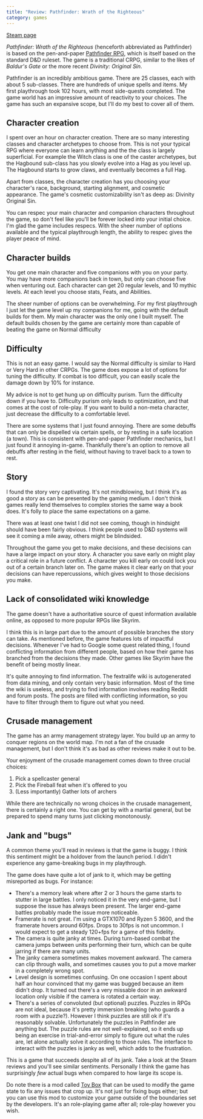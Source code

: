 ```yaml
---
title: "Review: Pathfinder: Wrath of the Righteous"
category: games
---
```


[Steam page](https://store.steampowered.com/app/1184370/Pathfinder\_Wrath\_of\_the\_Righteous/)

_Pathfinder: Wrath of the Righteous_ (henceforth abbreviated as Pathfinder) is
based on the pen-and-paper [Pathfinder
RPG](https://en.wikipedia.org/wiki/Pathfinder_Roleplaying_Game), which is
itself based on the standard D&D ruleset. The game is a traditional CRPG,
similar to the likes of _Baldur's Gate_ or the more recent _Divinity: Original
Sin_.

Pathfinder is an incredibly ambitious game. There are 25 classes, each with
about 5 sub-classes. There are hundreds of unique spells and items. My first
playthrough took 102 hours, with most side-quests completed. The game world has
an impressive amount of reactivity to your choices. The game has such an
expansive scope, but I'll do my best to cover all of them.

## Character creation

I spent over an hour on character creation. There are so many interesting
classes and character archetypes to choose from. This is not your typical RPG
where everyone can learn anything and the the class is largely superficial. For
example the Witch class is one of the caster archetypes, but the Hagbound
sub-class has you slowly evolve into a Hag as you level up. The Hagbound starts
to grow claws, and eventually becomes a full Hag.

Apart from classes, the character creation has you choosing your character's
race, background, starting alignment, and cosmetic appearance. The game's
cosmetic customizability isn't as deep as: Divinity Original Sin.

You can respec your main character and companion characters throughout the
game, so don't feel like you'll be forever locked into your initial choice. I'm
glad the game includes respecs. With the sheer number of options available and
the typical playthrough length, the ability to respec gives the player peace of
mind.

## Character builds

You get one main character and five companions with you on your party. You may
have more companions back in town, but only can choose five when venturing out.
Each character can get 20 regular levels, and 10 mythic levels. At each level
you choose stats, Feats, and Abilities.

The sheer number of options can be overwhelming. For my first playthrough I
just let the game level up my companions for me, going with the default builds
for them. My main character was the only one I built myself. The default builds
chosen by the game are certainly more than capable of beating the game on
Normal difficulty

## Difficulty

This is not an easy game. I would say the Normal difficulty is similar to Hard
or Very Hard in other CRPGs. The game does expose a lot of options for tuning
the difficulty. If combat is too difficult, you can easily scale the damage
down by 10% for instance.

My advice is not to get hung up on difficulty purism. Turn the difficulty down
if you have to. Difficulty purism only leads to optimization, and that comes at
the cost of role-play. If you want to build a non-meta character, just decrease
the difficulty to a comfortable level.

There are some systems that I just found annoying. There are some debuffs that
can only be dispelled via certain spells, or by resting in a safe location (a
town). This is consistent with pen-and-paper Pathfinder mechanics, but I just
found it annoying in-game. Thankfully there's an option to remove all debuffs
after resting in the field, without having to travel back to a town to rest.

## Story

I found the story very captivating. It's not mindblowing, but I think it's as
good a story as can be presented by the gaming medium. I don't think games
really lend themselves to complex stories the same way a book does. It's folly
to place the same expectations on a game.

There was at least one twist I did not see coming, though in hindsight should
have been fairly obvious. I think people used to D&D systems will see it coming
a mile away, others might be blindsided.

Throughout the game you get to make decisions, and these decisions can have a
large impact on your story. A character you save early on might play a critical
role in a future conflict. A character you kill early on could lock you out of
a certain branch later on. The game makes it clear early on that your decisions
can have repercussions, which gives weight to those decisions you make.

## Lack of consolidated wiki knowledge

The game doesn't have a authoritative source of quest information available
online, as opposed to more popular RPGs like Skyrim.

I think this is in large part due to the amount of possible branches the story
can take. As mentioned before, the game features lots of impactful decisions.
Whenever I've had to Google some quest related thing, I found conflicting
information from different people, based on how their game has branched from
the decisions they made. Other games like Skyrim have the benefit of being
mostly linear.

It's quite annoying to find information. The fextralife wiki is autogenerated
from data mining, and only contain very basic information. Most of the time the
wiki is useless, and trying to find information involves reading Reddit and
forum posts. The posts are filled with conflicting information, so you have to
filter through them to figure out what you need.

## Crusade management

The game has an army management strategy layer. You build up an army to conquer
regions on the world map. I'm not a fan of the crusade management, but I don't
think it's as bad as other reviews make it out to be.

Your enjoyment of the crusade management comes down to three crucial choices:

1. Pick a spellcaster general
2. Pick the Fireball feat when it's offered to you
3. (Less importantly) Gather lots of archers

While there are technically no wrong choices in the crusade management, there
is certainly a right one. You can get by with a martial general, but be
prepared to spend many turns just clicking monotonously.

## Jank and "bugs"

A common theme you'll read in reviews is that the game is buggy. I think this
sentiment might be a holdover from the launch period. I didn't experience any
game-breaking bugs in my playthrough.

The game does have quite a lot of jank to it, which may be getting misreported
as bugs. For instance:

- There's a memory leak where after 2 or 3 hours the game starts to stutter in
  large battles. I only noticed it in the very end-game, but I suppose the
  issue has always been present. The larger end-game battles probably made the
  issue more noticeable.
- Framerate is not great. I'm using a GTX1070 and Ryzen 5 3600, and the
  framerate hovers around 60fps. Drops to 30fps is not uncommon. I would expect
  to get a steady 120+fps for a game of this fidelity.
- The camera is quite janky at times. During turn-based combat the camera jumps
  between units performing their turn, which can be quite jarring if there are
  many units.
- The janky camera sometimes makes movement awkward. The camera can clip
  through walls, and sometimes causes you to put a move marker in a completely
  wrong spot.
- Level design is sometimes confusing. On one occasion I spent about half an
  hour convinced that my game was bugged because an item didn't drop. It turned
  out there's a very missable door in an awkward location only visible if the
  camera is rotated a certain way.
- There's a series of convoluted (but optional) puzzles. Puzzles in RPGs are
  not ideal, because it's pretty immersion breaking (who guards a room with a
  puzzle?). However I think puzzles are still ok if it's reasonably solvable.
  Unfortunately the puzzles in Pathfinder are anything but. The puzzle rules
  are not well-explained, so it ends up being an exercise in trial-and-error
  simply to figure out what the rules are, let alone actually solve it
  according to those rules. The interface to interact with the puzzles is janky
  as well, which adds to the frustration.

This is a game that succeeds despite all of its jank. Take a look at the Steam
reviews and you'll see similar sentiments. Personally I think the game has
surprisingly _few_ actual bugs when compared to how large its scope is.

Do note there is a mod called [Toy
Box](https://www.nexusmods.com/pathfinderwrathoftherighteous/mods/8) that can
be used to modify the game state to fix any issues that crop up. It's not just
for fixing bugs either; but you can use this mod to customize your game outside
of the boundaries set by the developers. It's an role-playing game after all;
role-play however you wish.
